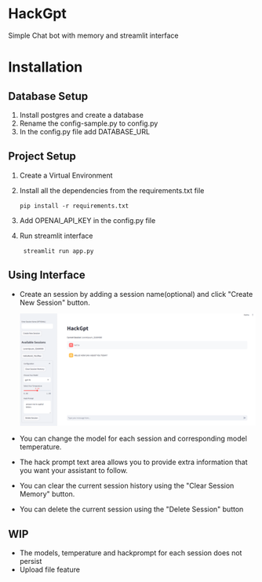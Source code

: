 # HackGpt
Simple Chat bot with memory and streamlit interface

# Installation

## Database Setup
1. Install postgres and create a database
2. Rename the config-sample.py to config.py
3. In the config.py file add DATABASE_URL 

## Project Setup 
1. Create a Virtual Environment 
2. Install all the dependencies from the requirements.txt file

    ```
    pip install -r requirements.txt
    ```
3. Add OPENAI_API_KEY in the config.py file
4. Run streamlit interface
   ```
    streamlit run app.py
   ```

## Using Interface
- Create an session by adding a session name(optional) and click "Create New Session" button.

    ![streamlit Interface](images/usage.png)

- You can change the model for each session and corresponding model temperature. 
- The hack prompt text area allows you to provide extra information that you want your assistant to follow.
- You can clear the current session history using the "Clear Session Memory" button.
- You can delete the current session using the "Delete Session" button

## WIP
- The models, temperature and hackprompt for each session does not persist 
- Upload file feature


